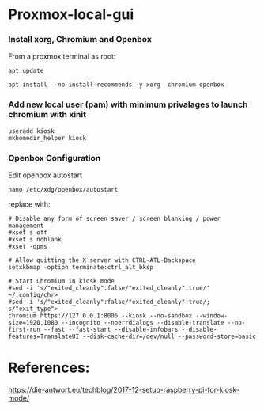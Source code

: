 # Proxmox-local-gui


### Install xorg, Chromium and Openbox

From a proxmox terminal as root:
```
apt update

apt install --no-install-recommends -y xorg  chromium openbox
```

### Add new local user (pam)  with minimum privalages to launch chromium with xinit
```
useradd kiosk
mkhomedir_helper kiosk
```

### Openbox Configuration

Edit openbox autostart

```
nano /etc/xdg/openbox/autostart
```

replace with:

```
# Disable any form of screen saver / screen blanking / power management
#xset s off
#xset s noblank
#xset -dpms

# Allow quitting the X server with CTRL-ATL-Backspace
setxkbmap -option terminate:ctrl_alt_bksp

# Start Chromium in kiosk mode
#sed -i 's/"exited_cleanly":false/"exited_cleanly":true/' ~/.config/chr>
#sed -i 's/"exited_cleanly":false/"exited_cleanly":true/; s/"exit_type">
chromium https://127.0.0.1:8006 --kiosk --no-sandbox --window-size=1920,1080 --incognito --noerrdialogs --disable-translate --no-first-run --fast --fast-start --disable-infobars --disable-features=TranslateUI --disk-cache-dir=/dev/null --password-store=basic

```




# References:

https://die-antwort.eu/techblog/2017-12-setup-raspberry-pi-for-kiosk-mode/
